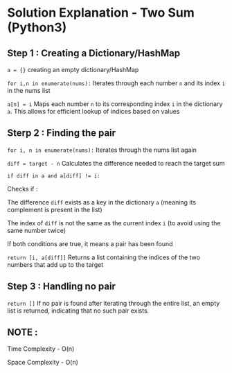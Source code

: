 # Solution Explanation - Two Sum (Python3)

## Step 1 : Creating a Dictionary/HashMap

`a = {}` creating an empty dictionary/HashMap

`for i,n in enumerate(nums):` Iterates through each number `n` and its index `i` in the nums list

`a[n] = i` Maps each number `n` to its corresponding index `i` in the dictionary `a`. This allows for efficient lookup of indices based on   values

## Sterp 2 : Finding the pair

`for i, n in enumerate(nums):` Iterates through the nums list again

`diff = target - n` Calculates the difference needed to reach the target sum

`if diff in a and a[diff] != i:` 

Checks if :

The difference `diff` exists as a key in the dictionary `a` (meaning its complement is present in the list)

The index of `diff` is not the same as the current index `i` (to avoid using the same number twice)

If both conditions are true, it means a pair has been found

`return [i, a[diff]]` Returns a list containing the indices of the two numbers that add up to the target

## Step 3 : Handling no pair

`return []` If no pair is found after iterating through the entire list, an empty list is returned, indicating that no such pair exists.

## NOTE :
Time Complexity - O(n) 

Space Complexity  - O(n)
